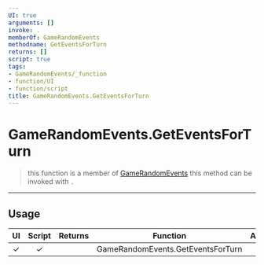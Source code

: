 ```yaml
---
UI: true
arguments: []
invoke: .
memberOf: GameRandomEvents
methodname: GetEventsForTurn
returns: []
script: true
tags:
- GameRandomEvents/_function
- function/UI
- function/script
title: GameRandomEvents.GetEventsForTurn
---
```

# GameRandomEvents.GetEventsForTurn
> this function is a member of [GameRandomEvents](civ-6/lua/GameRandomEvents.md)
> this method can be invoked with `.`
-----
## Usage
|  UI | Script | Returns | Function | Arguments |
|:---:|:------:|-------:|:--------:|:---------|
|✓|✓||GameRandomEvents.GetEventsForTurn||
